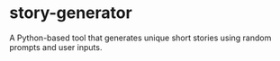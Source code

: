 # story-generator
A Python-based tool that generates unique short stories using random prompts and user inputs.
